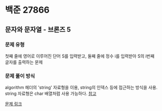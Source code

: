 # 백준 27866
## 문자와 문자열 - 브론즈 5
### 문제 유형

첫째 줄에 영어로 이루어진 단어 S를 입력받고, 둘째 줄에 정수 i를 입력받아 S의 i번째 글자를 출력하는 문제

### 문제 풀이 방식

algorithm 헤더의 'string' 자료형을 이용, string의 인덱스 등에 접근하는 방식을 사용.
string 자료형은 char 배열처럼 사용 가능하다.
[참고](https://learn.microsoft.com/ko-kr/cpp/standard-library/string?view=msvc-170)

[문제 링크](https://www.acmicpc.net/submit/27866/93924581)
